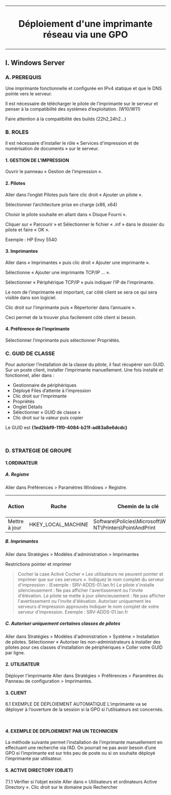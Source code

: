 --------------------------------------------------------------------------------------------------------------------------------------------
# <p align='center'> Déploiement d'une imprimante réseau via une GPO </p>
--------------------------------------------------------------------------------------------------------------------------------------------
## I. Windows Server
### A. PREREQUIS
Une imprimante fonctionnelle et configurée en IPv4 statique et que le DNS pointe vers le serveur.

Il est nécessaire de télécharger le pilote de l’imprimante sur le serveur et penser à la compatibilité des systèmes d’exploitation. (W10/W11)

Faire attention à la compatibilité des builds (22h2,24h2…)

### B. ROLES
Il est nécessaire d’installer le rôle « Services d'impression et de numérisation de documents » sur le serveur.

#### 1. GESTION DE L’IMPRESSION
Ouvrir le panneau « Gestion de l’impression ».
#### 2. Pilotes
Aller dans l’onglet Pilotes puis faire clic droit « Ajouter un pilote ».

Sélectionner l’architecture prise en charge (x86, x64)

Choisir le pilote souhaite en allant dans « Disque Fourni ».

Cliquer sur « Parcourir » et Sélectionner le fichier « .inf » dans le dossier du pilote et faire « OK ».

Exemple : HP Envy 5540

#### 3. Imprimantes
Aller dans « Imprimantes » puis clic droit « Ajouter une imprimante ».

Sélectionne « Ajouter une imprimante TCP/IP … ».

Sélectionner « Périphérique TCP/IP » puis indiquer l’IP de l’imprimante.

Le nom de l’imprimante est important, car côté client se sera ce qui sera visible dans son logiciel.

Clic droit sur l’imprimante puis « Répertorier dans l’annuaire ». 

Ceci permet de la trouver plus facilement côté client si besoin.
 
#### 4. Préférence de l’imprimante
Sélectionner l’imprimante puis sélectionner Propriétés.

### C. GUID DE CLASSE
Pour autoriser l’installation de la classe du pilote, il faut récupérer son GUID.
Sur un poste client, installer l’imprimante manuellement.
Une fois installé et fonctionnel, aller dans :
-	Gestionnaire de périphériques
-	Déployé Files d’attente à l’impression
-	Clic droit sur l’imprimante
-	Propriétés
-	Onglet Détails
-	Sélectionner « GUID de classe »
-	Clic droit sur la valeur puis copier

Le GUID est **{1ed2bbf9-11f0-4084-b21f-ad83a8e6dcdc}**

 
### D.	STRATEGIE DE GROUPE
#### 1.ORDINATEUR
##### A. Registre
Aller dans Préférences > Paramètres Windows > Registre. 

| Action	       | Ruche             	| Chemin de la clé                                             | Nom de la valeur                           | Type de valeur | Données de la valeur | Base        |
| ------------- | ------------------ | ------------------------------------------------------------ | ------------------------------------------ | -------------- | -------------------- | ----------- | 
| Mettre à jour | HKEY_LOCAL_MACHINE | Software\Policies\Microsoft\Windows NT\Printers\PointAndPrint| RestrictDriverInstallationToAdministrators |	REG_DWORD      | 00000000             | Hexadécimal |
	
##### B. Imprimantes
Aller dans Stratégies > Modèles d'administration > Imprimantes

Restrictions pointer et imprimer
> Cocher la case Activé
> Cocher « Les utilisateurs ne peuvent pointer et imprimer que sur ces serveurs ».
> Indiquez le nom complet du serveur d'impression : (Exemple : SRV-ADDS-01.lan.fr)
> Le pilote s'installe silencieusement : Ne pas afficher l'avertissement ou l'invite d'élévation.
> Le pilote se mette à jour silencieusement : Ne pas afficher l'avertissement ou l'invite d'élévation.
> Autoriser uniquement les serveurs d'impression approuvés
> Indiquer le nom complet de votre serveur d'impression.
> Exemple : SRV-ADDS-01.lan.fr

##### C. Autoriser uniquement certaines classes de pilotes
Aller dans Stratégies > Modèles d'administration > Système > Installation de pilotes.
Sélectionner « Autoriser les non-administrateurs à installer des pilotes pour ces classes d'installation de périphériques »
Coller votre GUID par ligne.
 

#### 2. UTILISATEUR
Déployer l'imprimante
Aller dans Stratégies > Préférences > Paramètres du Panneau de configuration > Imprimantes.


#### 3.	CLIENT
6.1	EXEMPLE DE DEPLOIEMENT AUTOMATIQUE
L’imprimante va se déployer à l’ouverture de la session si la GPO si l’utilisateurs est concernés.
 
 
#### 4. EXEMPLE DE DEPLOIEMENT PAR UN TECHNICIEN
La méthode suivante permet l’installation de l’imprimante manuellement en effectuant une recherche via l’AD.
On pourrait ne pas avoir besoin d’une GPO si l’imprimante est sur très peu de poste ou si on souhaite déployé l’imprimante par utilisateur.
 
#### 5. ACTIVE DIRECTORY (OBJET)
7.1.1	Vérifier si l’objet existe
Aller dans « Utilisateurs et ordinateurs Active Directory ».
Clic droit sur le domaine puis Rechercher
 
 



